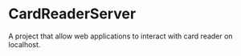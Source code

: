 # CardReaderServer
A project that allow web applications to interact with card reader on localhost.
